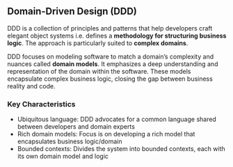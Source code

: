 ## Domain-Driven Design (DDD)

DDD is a collection of principles and patterns that help developers craft elegant object systems i.e. defines a **methodology for structuring business logic**. The approach is particularly suited to **complex domains**.

DDD focuses on modeling software to match a domain’s complexity and nuances called **domain models**. It emphasizes a deep understanding and representation of the domain within the software. These models encapsulate complex business logic, closing the gap between business reality and code.

### Key Characteristics

- Ubiquitous language: DDD advocates for a common language shared between developers and domain experts
- Rich domain models: Focus is on developing a rich model that encapsulates business logic/domain
- Bounded contexts: Divides the system into bounded contexts, each with its own domain model and logic
